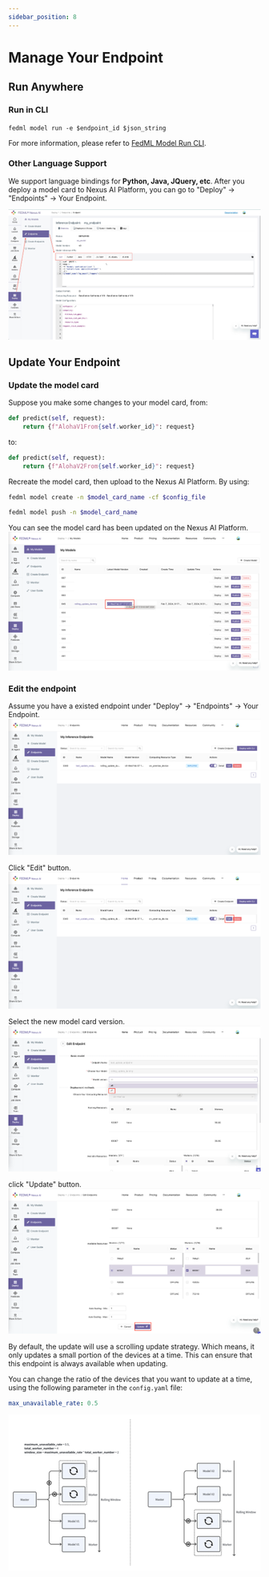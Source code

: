 ```yaml
---
sidebar_position: 8
---
```

# Manage Your Endpoint
## Run Anywhere
### Run in CLI
`fedml model run -e $endpoint_id $json_string`

For more information, please refer to 
[FedML Model Run CLI](/docs/open-source/cli/fedml-model.md#fedml-model-run-options-json_string).

### Other Language Support
We support language bindings for **Python, Java, JQuery, etc**.
After you deploy a model card to Nexus AI Platform, you can go to "Deploy" -> "Endpoints" -> Your Endpoint.

![runAnywhere.jpg](pics/runAnywhere.jpg)

## Update Your Endpoint
### Update the model card
Suppose you make some changes to your model card, from: 
```python
def predict(self, request):
    return {f"AlohaV1From{self.worker_id}": request}
```

to:

```python
def predict(self, request):
    return {f"AlohaV2From{self.worker_id}": request}
```

Recreate the model card, then upload to the Nexus AI Platform. By using:
```bash
fedml model create -n $model_card_name -cf $config_file
```
```bash
fedml model push -n $model_card_name
```
You can see the model card has been updated on the Nexus AI Platform.
![checkNewVersion.png](pics/checkNewVersion.png)

### Edit the endpoint
Assume you have a existed endpoint under "Deploy" -> "Endpoints" -> Your Endpoint.
![ExistedEp.png](pics/ExistedEp.png)


Click "Edit" button.
![EditButton.png](pics/EditButton.png)

Select the new model card version.
![EditPage.png](pics/EditPage.png)

click "Update" button.
![UpdateButton.png](pics/UpdateButton.png)

By default, the update will use a scrolling update strategy. Which means, it only updates 
a small portion of the devices at a time. This can ensure that this endpoint is always available when updating.

You can change the ratio of the devices that you want to update at a time, using the following parameter in 
the `config.yaml` file:
```yaml
max_unavailable_rate: 0.5
```
![rollingUpdate.png](pics/rollingUpdate.png)

